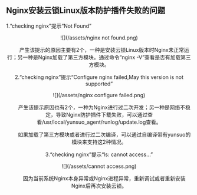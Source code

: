 ## Nginx安装云锁Linux版本防护插件失败的问题 

1.“checking nginx”提示“Not Found”

<center>![](/assets/nginx not found.png)

&emsp;&emsp;产生该提示的原因主要有2个，一种是安装云锁Linux版本时Nginx未正常运行；另一种是Nginx加载了第三方模块。通过命令“nginx -V”查看是否有加载第三方模块。

2.“checking nginx”提示“Configure nginx failed,May this version is not supported”

<center>![](/assets/nginx configure failed.png)

&emsp;&emsp;产生该提示原因也有2个，一种为Nginx进行过二次开发；另一种是网络不稳定，导致Nginx防护插件下载失败，可以通过查看/usr/local/yunsuo_agent/runlog/update.log查看。

&emsp;&emsp;如果加载了第三方模块或者进行过二次编译，可以通过自编译带有yunsuo的模块来支持这2种情况。

3.“checking nginx”提示“ls: cannot access…”

<center>![](/assets/cannot access.png)

&emsp;&emsp;因为当前系统Nginx本身异常或Nginx进程异常，重新调试或者重新安装Nginx后再次安装云锁。